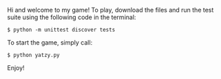 Hi and welcome to my game! To play, download the files and run the test suite using the following code in the terminal:


```
$ python -m unittest discover tests
```

To start the game, simply call:


```
$ python yatzy.py
```

Enjoy!
